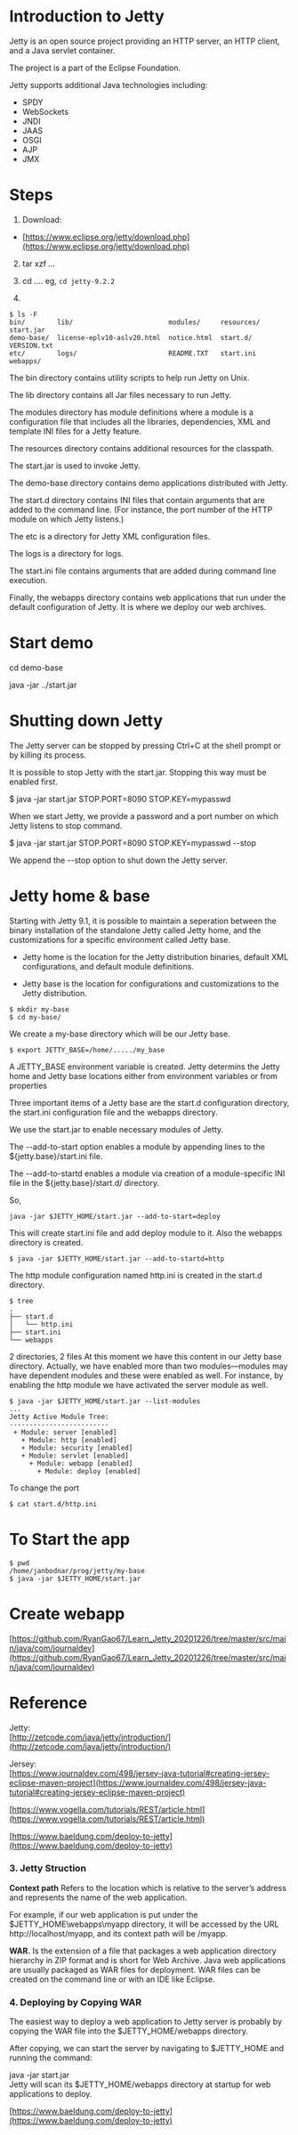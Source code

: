 # Introduction to Jetty   
Jetty is an open source project providing an HTTP server, an HTTP client, and a Java servlet container. 

The project is a part of the Eclipse Foundation. 

Jetty supports additional Java technologies including: 
* SPDY
* WebSockets
* JNDI
* JAAS
* OSGI
* AJP
* JMX

# Steps
1. Download:    
* [https://www.eclipse.org/jetty/download.php](https://www.eclipse.org/jetty/download.php)

2. tar xzf ...

3. cd .... eg, `cd jetty-9.2.2`

4. 

```
$ ls -F
bin/        lib/                        modules/     resources/  start.jar
demo-base/  license-eplv10-aslv20.html  notice.html  start.d/    VERSION.txt
etc/        logs/                       README.TXT   start.ini   webapps/
```
The bin directory contains utility scripts to help run Jetty on Unix. 

The lib directory contains all Jar files necessary to run Jetty. 

The modules directory has module definitions where a module is a configuration file that includes all the libraries, dependencies, XML and template INI files for a Jetty feature. 

The resources directory contains additional resources for the classpath. 

The start.jar is used to invoke Jetty. 

The demo-base directory contains demo applications distributed with Jetty. 

The start.d directory contains INI files that contain arguments that are added to the command line. (For instance, the port number of the HTTP module on which Jetty listens.) 

The etc is a directory for Jetty XML configuration files. 

The logs is a directory for logs. 

The start.ini file contains arguments that are added during command line execution. 

Finally, the webapps directory contains web applications that run under the default configuration of Jetty. It is where we deploy our web archives.

# Start demo

cd demo-base

java -jar ../start.jar


# Shutting down Jetty
The Jetty server can be stopped by pressing Ctrl+C at the shell prompt or by killing its process.

It is possible to stop Jetty with the start.jar. Stopping this way must be enabled first.

$ java -jar start.jar STOP.PORT=8090 STOP.KEY=mypasswd 

When we start Jetty, we provide a password and a port number on which Jetty listens to stop command.

$ java -jar start.jar STOP.PORT=8090 STOP.KEY=mypasswd --stop

 
We append the --stop option to shut down the Jetty server.


# Jetty home & base

Starting with Jetty 9.1, it is possible to maintain a seperation between the binary installation of the standalone Jetty called Jetty home, and the customizations for a specific environment called Jetty base. 


* Jetty home is the location for the Jetty distribution binaries, default XML configurations, and default module definitions. 

* Jetty base is the location for configurations and customizations to the Jetty distribution.

```
$ mkdir my-base
$ cd my-base/
```

We create a my-base directory which will be our Jetty base. 

```
$ export JETTY_BASE=/home/...../my_base

```

A JETTY_BASE environment variable is created. Jetty determins the Jetty home and Jetty base locations either from environment variables or from properties

Three important items of a Jetty base are the start.d configuration directory, the start.ini configuration file and the webapps directory. 

We use the start.jar to enable necessary modules of Jetty. 

The --add-to-start option enables a module by appending lines to the ${jetty.base}/start.ini file. 

The --add-to-startd enables a module via creation of a module-specific INI file in the ${jetty.base}/start.d/ directory. 

So, 
```
java -jar $JETTY_HOME/start.jar --add-to-start=deploy
```

This will create start.ini file and add deploy module to it. Also the webapps directory is created. 


```
$ java -jar $JETTY_HOME/start.jar --add-to-startd=http

```

The http module configuration named http.ini is created in the start.d directory.

```
$ tree
.
├── start.d
│   └── http.ini
├── start.ini
└── webapps
```
2 directories, 2 files
At this moment we have this content in our Jetty base directory. Actually, we have enabled more than two modules—modules may have dependent modules and these were enabled as well. For instance, by enabling the http module we have activated the server module as well.
```
$ java -jar $JETTY_HOME/start.jar --list-modules
...
Jetty Active Module Tree:
-------------------------
 + Module: server [enabled]
   + Module: http [enabled]
   + Module: security [enabled]
   + Module: servlet [enabled]
     + Module: webapp [enabled]
       + Module: deploy [enabled]
```

To change the port
```
$ cat start.d/http.ini 
```

# To Start the app 
```
$ pwd
/home/janbodnar/prog/jetty/my-base
$ java -jar $JETTY_HOME/start.jar
```

# Create webapp
[https://github.com/RyanGao67/Learn_Jetty_20201226/tree/master/src/main/java/com/journaldev](https://github.com/RyanGao67/Learn_Jetty_20201226/tree/master/src/main/java/com/journaldev)

# Reference
Jetty:   
[http://zetcode.com/java/jetty/introduction/](http://zetcode.com/java/jetty/introduction/)

Jersey:    
[https://www.journaldev.com/498/jersey-java-tutorial#creating-jersey-eclipse-maven-project](https://www.journaldev.com/498/jersey-java-tutorial#creating-jersey-eclipse-maven-project)


[https://www.vogella.com/tutorials/REST/article.html](https://www.vogella.com/tutorials/REST/article.html)

[https://www.baeldung.com/deploy-to-jetty](https://www.baeldung.com/deploy-to-jetty)


### 3. Jetty Struction
**Context path**  Refers to the location which is relative to the server’s address and represents the name of the web application.

For example, if our web application is put under the $JETTY_HOME\webapps\myapp directory, it will be accessed by the URL http://localhost/myapp, and its context path will be /myapp.

**WAR.** Is the extension of a file that packages a web application directory hierarchy in ZIP format and is short for Web Archive. Java web applications are usually packaged as WAR files for deployment. WAR files can be created on the command line or with an IDE like Eclipse.

### 4. Deploying by Copying WAR
The easiest way to deploy a web application to Jetty server is probably by copying the WAR file into the $JETTY_HOME/webapps directory.

After copying, we can start the server by navigating to $JETTY_HOME and running the command:

java -jar start.jar   
Jetty will scan its $JETTY_HOME/webapps directory at startup for web applications to deploy.

[https://www.baeldung.com/deploy-to-jetty](https://www.baeldung.com/deploy-to-jetty)


